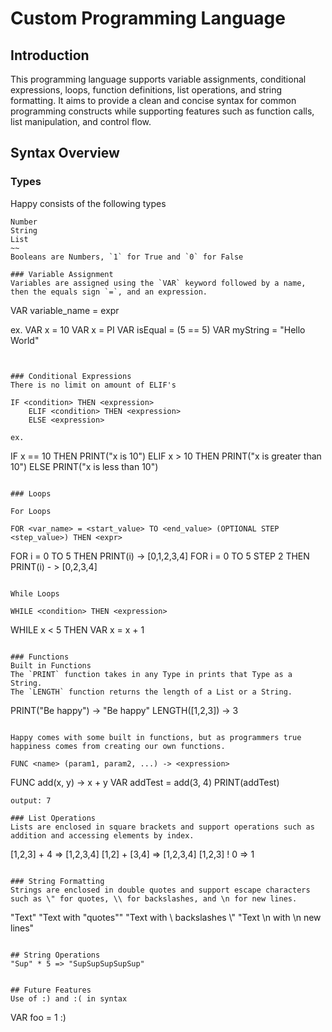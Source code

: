 # Custom Programming Language

## Introduction
This programming language supports variable assignments, conditional expressions, loops, function definitions, list operations, and string formatting. It aims to provide a clean and concise syntax for common programming constructs while supporting features such as function calls, list manipulation, and control flow.

## Syntax Overview

### Types
Happy consists of the following types
~~~
Number
String
List
~~
Booleans are Numbers, `1` for True and `0` for False

### Variable Assignment
Variables are assigned using the `VAR` keyword followed by a name, then the equals sign `=`, and an expression.

~~~
VAR variable_name = expr

ex.
VAR x = 10
VAR x = PI
VAR isEqual = (5 == 5)
VAR myString = "Hello World"
~~~


### Conditional Expressions
There is no limit on amount of ELIF's

IF <condition> THEN <expression> 
    ELIF <condition> THEN <expression> 
    ELSE <expression>

ex.
~~~
IF x == 10 THEN PRINT("x is 10") ELIF x > 10 THEN PRINT("x is greater than 10") ELSE PRINT("x is less than 10")
~~~

### Loops

For Loops

FOR <var_name> = <start_value> TO <end_value> (OPTIONAL STEP <step_value>) THEN <expr>

~~~
FOR i = 0 TO 5 THEN PRINT(i) -> [0,1,2,3,4]
FOR i = 0 TO 5 STEP 2 THEN PRINT(i) - > [0,2,3,4]
~~~

While Loops

WHILE <condition> THEN <expression>

~~~
WHILE x < 5 THEN VAR x = x + 1
~~~

### Functions
Built in Functions
The `PRINT` function takes in any Type in prints that Type as a String.
The `LENGTH` function returns the length of a List or a String.

~~~
PRINT("Be happy") -> "Be happy"
LENGTH([1,2,3]) -> 3
~~~

Happy comes with some built in functions, but as programmers true happiness comes from creating our own functions.

FUNC <name> (param1, param2, ...) -> <expression>

~~~
FUNC add(x, y) -> x + y
VAR addTest = add(3, 4)
PRINT(addTest)
~~~
output: 7

### List Operations
Lists are enclosed in square brackets and support operations such as addition and accessing elements by index.
~~~
[1,2,3] + 4         => [1,2,3,4]
[1,2] + [3,4]       => [1,2,3,4]
[1,2,3] ! 0         => 1
~~~

### String Formatting
Strings are enclosed in double quotes and support escape characters such as \" for quotes, \\ for backslashes, and \n for new lines.
~~~
"Text"
"Text with \"quotes\""
"Text with \\ backslashes \\"
"Text \n with \n new lines"
~~~

## String Operations
"Sup" * 5 => "SupSupSupSupSup"


## Future Features
Use of :) and :( in syntax
~~~
VAR foo = 1 :)
~~~
